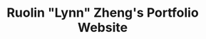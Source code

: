 ---
layout: resume
title: Ruolin "Lynn" Zheng's Portfolio Website

first_name: Ruolin
nickname: Lynn
last_name: Zheng
phone: (773) 322-0142
email: ruolinzheng@uchicago.edu

intro:
  - Hello, I'm Ruolin (pronounced <i>RU-LEEN</i>) or you can just call my Lynn. I’m a junior student at the University of Chicago double-majoring in Computer Science and Statistics. Curretly, I’m actively looking for Summer 2020 Software Engineering Internships.
  - My most proficient programming languages are Python, C/C++. I worked as an Embedded IoT Software Development Intern in my most recent internship, building a PC App for home security cameras. I also have experience in Machine Learning, Computer Systems, and Web Development from my other internships, coursework, and extracurricular activities. 
  - Outside the classroom, I love working on side projects in Web Development, Game Development, and so on. I’m also the Program Development Chair of UChicago TechTeam, a student civic tech organization. I lead weekly workshops on topics like Python for Data Analysis.

social:
  - icon: github
    link: https://github.com/RuolinZheng08
  - icon: linkedin-in
    link: https://www.linkedin.com/in/ruolin-zheng/
  - icon: medium-m
    link: https://medium.com/@ruolinzheng
<!-- linked_in: https://www.linkedin.com/in/ruolin-zheng/
github: https://github.com/RuolinZheng08
medium: https://medium.com/@ruolinzheng -->
---